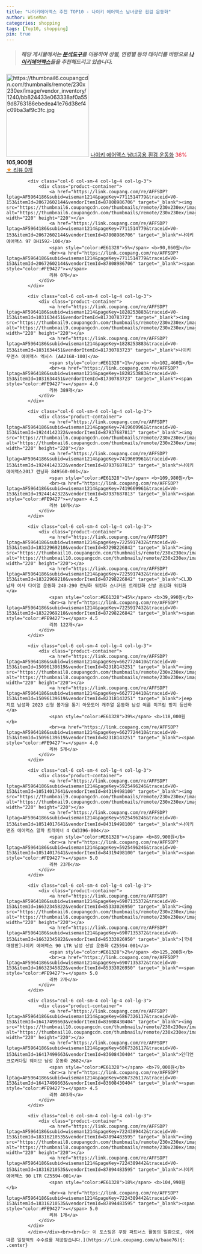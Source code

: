 ```yaml
---
title: "나이키에어맥스 추천 TOP10 - 나이키 에어맥스 남녀공용 흰검 운동화"
author: WiseMan
categories: shopping
tags: [Top10, shopping]
pin: true
---
```


> ##### 해당 게시물에서는 [**분석도구**](https://itemscout.io/)를 이용하여 **성별**, **연령별** 등의 데이터를 바탕으로 [**나이키에어맥스**](https://link.coupang.com/a/baae76)들을 추천해드리고 있습니다.
<div class="container"><div class="row">
            <div class="col-6 col-sm-4 col-lg-4 col-lg-3">
                <div class="product-container">
                    <a href="https://link.coupang.com/re/AFFSDP?lptag=AF5964186&subid=wiseman1214&pageKey=7663108710&traceid=V0-153&itemId=20420944822&vendorItemId=87502519770" target="_blank"><img src="https://thumbnail6.coupangcdn.com/thumbnails/remote/230x230ex/image/vendor_inventory/1240/bb824433e063338af0a559d8763186ebedea41e76d38ef4c09ba3af9c3fc.jpg" alt="https://thumbnail6.coupangcdn.com/thumbnails/remote/230x230ex/image/vendor_inventory/1240/bb824433e063338af0a559d8763186ebedea41e76d38ef4c09ba3af9c3fc.jpg" width="220" height="220"></a>
                    <a href="https://link.coupang.com/re/AFFSDP?lptag=AF5964186&subid=wiseman1214&pageKey=7663108710&traceid=V0-153&itemId=20420944822&vendorItemId=87502519770" target="_blank">나이키 에어맥스 남녀공용 흰검 운동화</a>
                    <span style="color:#E61328">36%</span> <b>105,900원</b>
                    <br><a href="https://link.coupang.com/re/AFFSDP?lptag=AF5964186&subid=wiseman1214&pageKey=7663108710&traceid=V0-153&itemId=20420944822&vendorItemId=87502519770" target="_blank"><span style="color:#FE9427">★</span> 
                    리뷰 0개</a>
                </div>
            </div>
            
            <div class="col-6 col-sm-4 col-lg-4 col-lg-3">
                <div class="product-container">
                    <a href="https://link.coupang.com/re/AFFSDP?lptag=AF5964186&subid=wiseman1214&pageKey=7711514779&traceid=V0-153&itemId=20672602144&vendorItemId=87808986706" target="_blank"><img src="https://thumbnail6.coupangcdn.com/thumbnails/remote/230x230ex/image/vendor_inventory/f4ee/2d1425dea797de3973643822a92965ce3ffd8bba6e309477e28c78155dd3.jpg" alt="https://thumbnail6.coupangcdn.com/thumbnails/remote/230x230ex/image/vendor_inventory/f4ee/2d1425dea797de3973643822a92965ce3ffd8bba6e309477e28c78155dd3.jpg" width="220" height="220"></a>
                    <a href="https://link.coupang.com/re/AFFSDP?lptag=AF5964186&subid=wiseman1214&pageKey=7711514779&traceid=V0-153&itemId=20672602144&vendorItemId=87808986706" target="_blank">나이키 에어맥스 97 DH1592-100</a>
                    <span style="color:#E61328">5%</span> <b>90,860원</b>
                    <br><a href="https://link.coupang.com/re/AFFSDP?lptag=AF5964186&subid=wiseman1214&pageKey=7711514779&traceid=V0-153&itemId=20672602144&vendorItemId=87808986706" target="_blank"><span style="color:#FE9427">★</span> 
                    리뷰 0개</a>
                </div>
            </div>
            
            <div class="col-6 col-sm-4 col-lg-4 col-lg-3">
                <div class="product-container">
                    <a href="https://link.coupang.com/re/AFFSDP?lptag=AF5964186&subid=wiseman1214&pageKey=1828253883&traceid=V0-153&itemId=1031634451&vendorItemId=81730783723" target="_blank"><img src="https://thumbnail9.coupangcdn.com/thumbnails/remote/230x230ex/image/vendor_inventory/4b30/edf9f6eff6e3062a6baa456563dbbc43cd797fc3a43168f18cfb16673674.jpg" alt="https://thumbnail9.coupangcdn.com/thumbnails/remote/230x230ex/image/vendor_inventory/4b30/edf9f6eff6e3062a6baa456563dbbc43cd797fc3a43168f18cfb16673674.jpg" width="220" height="220"></a>
                    <a href="https://link.coupang.com/re/AFFSDP?lptag=AF5964186&subid=wiseman1214&pageKey=1828253883&traceid=V0-153&itemId=1031634451&vendorItemId=81730783723" target="_blank">나이키 우먼스 에어맥스 엑시스 (AA2168-100)</a>
                    <span style="color:#E61328">1%</span> <b>102,460원</b>
                    <br><a href="https://link.coupang.com/re/AFFSDP?lptag=AF5964186&subid=wiseman1214&pageKey=1828253883&traceid=V0-153&itemId=1031634451&vendorItemId=81730783723" target="_blank"><span style="color:#FE9427">★</span> 4.0
                    리뷰 389개</a>
                </div>
            </div>
            
            <div class="col-6 col-sm-4 col-lg-4 col-lg-3">
                <div class="product-container">
                    <a href="https://link.coupang.com/re/AFFSDP?lptag=AF5964186&subid=wiseman1214&pageKey=7419669961&traceid=V0-153&itemId=19244142322&vendorItemId=87937687813" target="_blank"><img src="https://thumbnail6.coupangcdn.com/thumbnails/remote/230x230ex/image/vendor_inventory/ad0b/d161e31765f4306e140c80c96fa197ba4ca0fd575d4f822bf4f11f05a3d7.jpg" alt="https://thumbnail6.coupangcdn.com/thumbnails/remote/230x230ex/image/vendor_inventory/ad0b/d161e31765f4306e140c80c96fa197ba4ca0fd575d4f822bf4f11f05a3d7.jpg" width="220" height="220"></a>
                    <a href="https://link.coupang.com/re/AFFSDP?lptag=AF5964186&subid=wiseman1214&pageKey=7419669961&traceid=V0-153&itemId=19244142322&vendorItemId=87937687813" target="_blank">나이키 에어맥스2017 런닝화 849560-001</a>
                    <span style="color:#E61328">1%</span> <b>109,980원</b>
                    <br><a href="https://link.coupang.com/re/AFFSDP?lptag=AF5964186&subid=wiseman1214&pageKey=7419669961&traceid=V0-153&itemId=19244142322&vendorItemId=87937687813" target="_blank"><span style="color:#FE9427">★</span> 4.5
                    리뷰 10개</a>
                </div>
            </div>
            
            <div class="col-6 col-sm-4 col-lg-4 col-lg-3">
                <div class="product-container">
                    <a href="https://link.coupang.com/re/AFFSDP?lptag=AF5964186&subid=wiseman1214&pageKey=7225917432&traceid=V0-153&itemId=18322969210&vendorItemId=87298226842" target="_blank"><img src="https://thumbnail10.coupangcdn.com/thumbnails/remote/230x230ex/image/vendor_inventory/d19e/7f680984e45c8c10eb0e3f4144b994920235b8fd79e14db304b4a13987fd.jpg" alt="https://thumbnail10.coupangcdn.com/thumbnails/remote/230x230ex/image/vendor_inventory/d19e/7f680984e45c8c10eb0e3f4144b994920235b8fd79e14db304b4a13987fd.jpg" width="220" height="220"></a>
                    <a href="https://link.coupang.com/re/AFFSDP?lptag=AF5964186&subid=wiseman1214&pageKey=7225917432&traceid=V0-153&itemId=18322969210&vendorItemId=87298226842" target="_blank">CLJD 남자 여사 다이얼 운동화 240-290 런닝화 워킹화 스니커즈 트레킹화 신발 조깅화 워킹화</a>
                    <span style="color:#E61328">45%</span> <b>39,990원</b>
                    <br><a href="https://link.coupang.com/re/AFFSDP?lptag=AF5964186&subid=wiseman1214&pageKey=7225917432&traceid=V0-153&itemId=18322969210&vendorItemId=87298226842" target="_blank"><span style="color:#FE9427">★</span> 4.5
                    리뷰 122개</a>
                </div>
            </div>
            
            <div class="col-6 col-sm-4 col-lg-4 col-lg-3">
                <div class="product-container">
                    <a href="https://link.coupang.com/re/AFFSDP?lptag=AF5964186&subid=wiseman1214&pageKey=6627724410&traceid=V0-153&itemId=15096139619&vendorItemId=82318143251" target="_blank"><img src="https://thumbnail8.coupangcdn.com/thumbnails/remote/230x230ex/image/vendor_inventory/1f86/f5fae8e05ec07de3f8b7b927b19b3634e7d44fcff4ba07a322a0f3df9375.jpg" alt="https://thumbnail8.coupangcdn.com/thumbnails/remote/230x230ex/image/vendor_inventory/1f86/f5fae8e05ec07de3f8b7b927b19b3634e7d44fcff4ba07a322a0f3df9375.jpg" width="220" height="220"></a>
                    <a href="https://link.coupang.com/re/AFFSDP?lptag=AF5964186&subid=wiseman1214&pageKey=6627724410&traceid=V0-153&itemId=15096139619&vendorItemId=82318143251" target="_blank">jeep 지프 남성화 2023 신형 봄가을 통기 아웃도어 캐주얼 운동화 남성 여름 미끄럼 방지 등산화</a>
                    <span style="color:#E61328">39%</span> <b>118,000원</b>
                    <br><a href="https://link.coupang.com/re/AFFSDP?lptag=AF5964186&subid=wiseman1214&pageKey=6627724410&traceid=V0-153&itemId=15096139619&vendorItemId=82318143251" target="_blank"><span style="color:#FE9427">★</span> 4.0
                    리뷰 5개</a>
                </div>
            </div>
            
            <div class="col-6 col-sm-4 col-lg-4 col-lg-3">
                <div class="product-container">
                    <a href="https://link.coupang.com/re/AFFSDP?lptag=AF5964186&subid=wiseman1214&pageKey=5925496246&traceid=V0-153&itemId=10514017641&vendorItemId=84319498100" target="_blank"><img src="https://thumbnail9.coupangcdn.com/thumbnails/remote/230x230ex/image/vendor_inventory/79a0/29290e6e5925e40b09f0486493e77d00809bf10382c2c85d33c374be7bbf.jpg" alt="https://thumbnail9.coupangcdn.com/thumbnails/remote/230x230ex/image/vendor_inventory/79a0/29290e6e5925e40b09f0486493e77d00809bf10382c2c85d33c374be7bbf.jpg" width="220" height="220"></a>
                    <a href="https://link.coupang.com/re/AFFSDP?lptag=AF5964186&subid=wiseman1214&pageKey=5925496246&traceid=V0-153&itemId=10514017641&vendorItemId=84319498100" target="_blank">나이키 맨즈 에어맥스 알파 트레이너 4 CW3396-004</a>
                    <span style="color:#E61328"></span> <b>89,900원</b>
                    <br><a href="https://link.coupang.com/re/AFFSDP?lptag=AF5964186&subid=wiseman1214&pageKey=5925496246&traceid=V0-153&itemId=10514017641&vendorItemId=84319498100" target="_blank"><span style="color:#FE9427">★</span> 5.0
                    리뷰 23개</a>
                </div>
            </div>
            
            <div class="col-6 col-sm-4 col-lg-4 col-lg-3">
                <div class="product-container">
                    <a href="https://link.coupang.com/re/AFFSDP?lptag=AF5964186&subid=wiseman1214&pageKey=6907135372&traceid=V0-153&itemId=16632345822&vendorItemId=85333026950" target="_blank"><img src="https://thumbnail6.coupangcdn.com/thumbnails/remote/230x230ex/image/vendor_inventory/bee8/0ef77ff9d1dc6da8b2164f4d74accc8779bd1301cd1a1954a8f4bd87f24c.jpg" alt="https://thumbnail6.coupangcdn.com/thumbnails/remote/230x230ex/image/vendor_inventory/bee8/0ef77ff9d1dc6da8b2164f4d74accc8779bd1301cd1a1954a8f4bd87f24c.jpg" width="220" height="220"></a>
                    <a href="https://link.coupang.com/re/AFFSDP?lptag=AF5964186&subid=wiseman1214&pageKey=6907135372&traceid=V0-153&itemId=16632345822&vendorItemId=85333026950" target="_blank">[국내매장판]나이키 에어맥스 90 LTR 남성 신발 운동화 CZ5594-001</a>
                    <span style="color:#E61328">2%</span> <b>125,200원</b>
                    <br><a href="https://link.coupang.com/re/AFFSDP?lptag=AF5964186&subid=wiseman1214&pageKey=6907135372&traceid=V0-153&itemId=16632345822&vendorItemId=85333026950" target="_blank"><span style="color:#FE9427">★</span> 5.0
                    리뷰 2개</a>
                </div>
            </div>
            
            <div class="col-6 col-sm-4 col-lg-4 col-lg-3">
                <div class="product-container">
                    <a href="https://link.coupang.com/re/AFFSDP?lptag=AF5964186&subid=wiseman1214&pageKey=6867326117&traceid=V0-153&itemId=16417499663&vendorItemId=83608430404" target="_blank"><img src="https://thumbnail10.coupangcdn.com/thumbnails/remote/230x230ex/image/vendor_inventory/1d7e/cc3931053aaafd9d773689b9a781d87e564a4fbf835d50b4fe34c920f77f.jpg" alt="https://thumbnail10.coupangcdn.com/thumbnails/remote/230x230ex/image/vendor_inventory/1d7e/cc3931053aaafd9d773689b9a781d87e564a4fbf835d50b4fe34c920f77f.jpg" width="220" height="220"></a>
                    <a href="https://link.coupang.com/re/AFFSDP?lptag=AF5964186&subid=wiseman1214&pageKey=6867326117&traceid=V0-153&itemId=16417499663&vendorItemId=83608430404" target="_blank">인디언 크로커다일 웨이브 남성 운동화 2682</a>
                    <span style="color:#E61328"></span> <b>79,000원</b>
                    <br><a href="https://link.coupang.com/re/AFFSDP?lptag=AF5964186&subid=wiseman1214&pageKey=6867326117&traceid=V0-153&itemId=16417499663&vendorItemId=83608430404" target="_blank"><span style="color:#FE9427">★</span> 4.5
                    리뷰 403개</a>
                </div>
            </div>
            
            <div class="col-6 col-sm-4 col-lg-4 col-lg-3">
                <div class="product-container">
                    <a href="https://link.coupang.com/re/AFFSDP?lptag=AF5964186&subid=wiseman1214&pageKey=7224389442&traceid=V0-153&itemId=18316210535&vendorItemId=87894483595" target="_blank"><img src="https://thumbnail8.coupangcdn.com/thumbnails/remote/230x230ex/image/vendor_inventory/09ba/981f140756b1993beec2c435070b2573890d7ae00e73b920463c46a21d5c.jpg" alt="https://thumbnail8.coupangcdn.com/thumbnails/remote/230x230ex/image/vendor_inventory/09ba/981f140756b1993beec2c435070b2573890d7ae00e73b920463c46a21d5c.jpg" width="220" height="220"></a>
                    <a href="https://link.coupang.com/re/AFFSDP?lptag=AF5964186&subid=wiseman1214&pageKey=7224389442&traceid=V0-153&itemId=18316210535&vendorItemId=87894483595" target="_blank">나이키 에어맥스 90 LTR CZ5594-001</a>
                    <span style="color:#E61328">18%</span> <b>104,990원</b>
                    <br><a href="https://link.coupang.com/re/AFFSDP?lptag=AF5964186&subid=wiseman1214&pageKey=7224389442&traceid=V0-153&itemId=18316210535&vendorItemId=87894483595" target="_blank"><span style="color:#FE9427">★</span> 5.0
                    리뷰 1개</a>
                </div>
            </div>
            </div></div><br><br>[👉 이 포스팅은 쿠팡 파트너스 활동의 일환으로, 이에 따른 일정액의 수수료를 제공받습니다.](https://link.coupang.com/a/baae76){: .center}